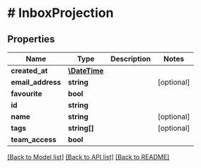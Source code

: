# # InboxProjection

## Properties

Name | Type | Description | Notes
------------ | ------------- | ------------- | -------------
**created_at** | [**\DateTime**](\DateTime.md) |  | 
**email_address** | **string** |  | [optional] 
**favourite** | **bool** |  | 
**id** | **string** |  | 
**name** | **string** |  | [optional] 
**tags** | **string[]** |  | [optional] 
**team_access** | **bool** |  | 

[[Back to Model list]](../../README.md#documentation-for-models) [[Back to API list]](../../README.md#documentation-for-api-endpoints) [[Back to README]](../../README.md)


